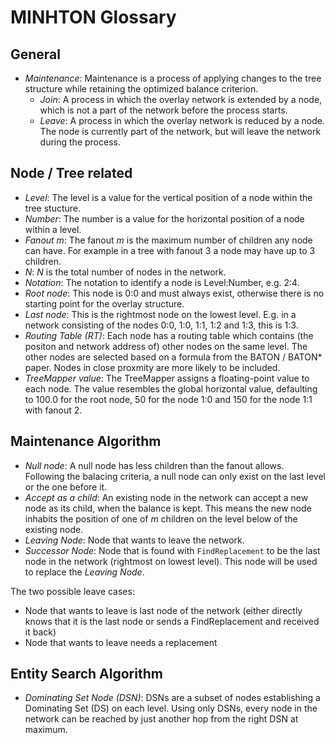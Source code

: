 # MINHTON Glossary

## General

- *Maintenance*: Maintenance is a process of applying changes to the tree structure while retaining the optimized balance criterion.
    - *Join*: A process in which the overlay network is extended by a node, which is not a part of the network before the process starts.
    - *Leave*: A process in which the overlay network is reduced by a node. The node is currently part of the network, but will leave the network during the process.
<!--- Entity Search: ...
- Swapping: ...-->

## Node / Tree related

- *Level*: The level is a value for the vertical position of a node within the tree stucture.
- *Number*: The number is a value for the horizontal position of a node within a level.
- *Fanout m*: The fanout *m* is the maximum number of children any node can have. For example in a tree with fanout 3 a node may have up to 3 children.
- *N*: *N* is the total number of nodes in the network.
- *Notation*: The notation to identify a node is Level:Number, e.g. 2:4.
- *Root node*: This node is 0:0 and must always exist, otherwise there is no starting point for the overlay structure.
- *Last node*: This is the rightmost node on the lowest level. E.g. in a network consisting of the nodes 0:0, 1:0, 1:1, 1:2 and 1:3, this is 1:3.
- *Routing Table (RT)*: Each node has a routing table which contains (the positon and network address of) other nodes on the same level. The other nodes are selected based on a formula from the BATON / BATON\* paper. Nodes in close proxmity are more likely to be included.
- *TreeMapper value*: The TreeMapper assigns a floating-point value to each node. The value resembles the global horizontal value, defaulting to 100.0 for the root node, 50 for the node 1:0 and 150 for the node 1:1 with fanout 2.

## Maintenance Algorithm

- *Null node*: A null node has less children than the fanout allows. Following the balacing criteria, a null node can only exist on the last level or the one before it.
- *Accept as a child*: An existing node in the network can accept a new node as its child, when the balance is kept. This means the new node inhabits the position of one of *m* children on the level below of the existing node.
- *Leaving Node*: Node that wants to leave the network.
- *Successor Node*: Node that is found with ``FindReplacement`` to be the last node in the network (rightmost on lowest level). This node will be used to replace the *Leaving Node*.

The two possible leave cases:

- Node that wants to leave is last node of the network (either directly knows that it is the last node or sends a FindReplacement and received it back)
- Node that wants to leave needs a replacement

## Entity Search Algorithm

- *Dominating Set Node (DSN)*: DSNs are a subset of nodes establishing a Dominating Set (DS) on each level. Using only DSNs, every node in the network can be reached by just another hop from the right DSN at maximum.

